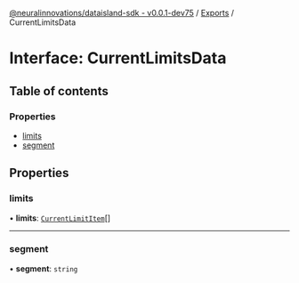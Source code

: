 [@neuralinnovations/dataisland-sdk - v0.0.1-dev75](../../README.md) / [Exports](../modules.md) / CurrentLimitsData

# Interface: CurrentLimitsData

## Table of contents

### Properties

- [limits](CurrentLimitsData.md#limits)
- [segment](CurrentLimitsData.md#segment)

## Properties

### limits

• **limits**: [`CurrentLimitItem`](CurrentLimitItem.md)[]

___

### segment

• **segment**: `string`

